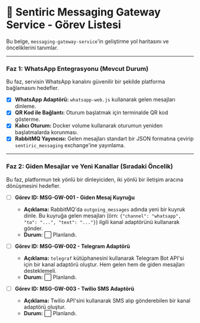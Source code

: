 # 💬 Sentiric Messaging Gateway Service - Görev Listesi

Bu belge, `messaging-gateway-service`'in geliştirme yol haritasını ve önceliklerini tanımlar.

---

### Faz 1: WhatsApp Entegrasyonu (Mevcut Durum)

Bu faz, servisin WhatsApp kanalını güvenilir bir şekilde platforma bağlamasını hedefler.

-   [x] **WhatsApp Adaptörü:** `whatsapp-web.js` kullanarak gelen mesajları dinleme.
-   [x] **QR Kod ile Bağlantı:** Oturum başlatmak için terminalde QR kod gösterme.
-   [x] **Kalıcı Oturum:** Docker volume kullanarak oturumun yeniden başlatmalarda korunması.
-   [x] **RabbitMQ Yayıncısı:** Gelen mesajları standart bir JSON formatına çevirip `sentiric_messaging` exchange'ine yayınlama.

---

### Faz 2: Giden Mesajlar ve Yeni Kanallar (Sıradaki Öncelik)

Bu faz, platformun tek yönlü bir dinleyiciden, iki yönlü bir iletişim aracına dönüşmesini hedefler.

-   [ ] **Görev ID: MSG-GW-001 - Giden Mesaj Kuyruğu**
    -   **Açıklama:** RabbitMQ'da `outgoing_messages` adında yeni bir kuyruk dinle. Bu kuyruğa gelen mesajları (örn: `{"channel": "whatsapp", "to": "...", "text": "..."}`) ilgili kanal adaptörünü kullanarak gönder.
    -   **Durum:** ⬜ Planlandı.

-   [ ] **Görev ID: MSG-GW-002 - Telegram Adaptörü**
    -   **Açıklama:** `telegraf` kütüphanesini kullanarak Telegram Bot API'si için bir kanal adaptörü oluştur. Hem gelen hem de giden mesajları desteklemeli.
    -   **Durum:** ⬜ Planlandı.

-   [ ] **Görev ID: MSG-GW-003 - Twilio SMS Adaptörü**
    -   **Açıklama:** Twilio API'sini kullanarak SMS alıp gönderebilen bir kanal adaptörü oluştur.
    -   **Durum:** ⬜ Planlandı.